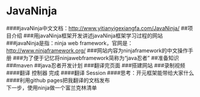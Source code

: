 # JavaNinja
####javaNinja中文文档：http://www.yitianyigexiangfa.com/JavaNinja/
##项目介绍
###用javaNinja框架开发讲述javaNinja框架学习过程的网站
###javaNinja是指：ninja web framework，官网是：http://www.ninjaframework.org/
###网站内容为ninjaframework的中文操作手册
###为了便于记忆将ninjawebframework简称为“java忍者”
##准备知识
###maven
##java忍者开发计划
###翻译完页面
###搭建网站
###录制视频
####翻译 控制器 完成
####翻译 Session
####思考：开元框架能带给大家什么
####利用github pages把我翻译的文档发布</br>
下一步，使用ninja做一个富兰克林清单

